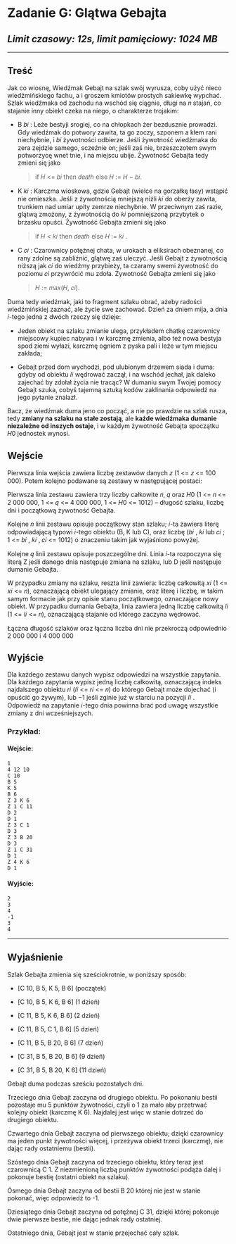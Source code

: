# **Zadanie G**: Glątwa Gebajta 

## *Limit czasowy: 12s, limit pamięciowy: 1024 MB*

___

## **Treść**

Jak co wiosnę, Wiedźmak Gebajt na szlak swój wyrusza, coby użyć nieco wiedźmińskiego
fachu, a i groszem kmiotów prostych sakiewkę wypchać. Szlak wiedźmaka od zachodu na wschód
się ciągnie, długi na 𝑛 stajań, co stajanie inny obiekt czeka na niego, o charakterze trojakim:

 - B 𝑏𝑖
: Leże bestyji srogiej, co na chłopkach żer bezdusznie prowadzi. Gdy wiedźmak do
potwory zawita, ta go zoczy, szponem a kłem rani niechybnie, i 𝑏𝑖 żywotności odbierze.
Jeśli żywotność wiedźmaka do zera zejdzie samego, sczeźnie on; jeśli zaś nie, brzeszczotem
swym potworzycę wnet tnie, i na miejscu ubije. Żywotność Gebajta tedy zmieni się jako
    
    >if 𝐻 <= 𝑏𝑖 then 𝑑𝑒𝑎𝑡ℎ else 𝐻 := 𝐻 − 𝑏𝑖.

 - K 𝑘𝑖
: Karczma wioskowa, gdzie Gebajt (wielce na gorzałkę łasy) wstąpić nie omieszka.
Jeśli z żywotnością mniejszą niźli 𝑘𝑖 do oberży zawita, trunkiem nad umiar upity zemrze
niechybnie. W przeciwnym zaś razie, glątwą zmożony, z żywotnością do 𝑘𝑖 pomniejszoną
przybytek o brzasku opuści. Żywotność Gebajta zmieni się jako

    >if 𝐻 < 𝑘𝑖 then 𝑑𝑒𝑎𝑡ℎ else 𝐻 := 𝑘𝑖
.

 - C 𝑐𝑖
: Czarownicy potężnej chata, w urokach a eliksirach obeznanej, co rany zdolne są
zabliźnić, glątwę zaś uleczyć. Jeśli Gebajt z żywotnością niższą jak 𝑐𝑖 do wiedźmy przybieży,
ta czaramy swemi żywotność do poziomu 𝑐𝑖 przywrócić mu zdoła. Żywotność Gebajta
zmieni się jako

    >𝐻 := 𝑚𝑎𝑥(𝐻, 𝑐𝑖).

Duma tedy wiedźmak, jaki to fragment szlaku obrać, ażeby radości wiedźmińskiej zaznać, ale
życie swe zachować. Dzień za dniem mija, a dnia 𝑖-tego jedna z dwóch rzeczy się dzieje:

 - Jeden obiekt na szlaku zmianie ulega, przykładem chatkę czarownicy miejscowy kupiec
nabywa i w karczmę zmienia, albo też nowa bestyja spod ziemi wyłazi, karczmę ogniem z
pyska pali i leże w tym miejscu zakłada;

 - Gebajt przed dom wychodzi, pod ulubionym drzewem siada i duma: gdyby od obiektu
𝑙𝑖 wędrować zaczął, i na wschód jechał, jak daleko zajechać by zdołał życia nie tracąc?
W dumaniu swym Twojej pomocy Gebajt szuka, cobyś tajemną sztuką kodów zaklinania
odpowiedź na jego pytanie znalazł.

Bacz, że wiedźmak duma jeno co począć, a nie po prawdzie na szlak rusza, tedy **zmiany na
szlaku na stałe zostają**, ale **każde wiedźmaka dumanie niezależne od inszych ostaje**,
i w każdym żywotność Gebajta spoczątku 𝐻0 jednostek wynosi.

## **Wejście**

Pierwsza linia wejścia zawiera liczbę zestawów danych 𝑧 (1 <= 𝑧 <= 100 000). Potem kolejno
podawane są zestawy w następującej postaci:

Pierwsza linia zestawu zawiera trzy liczby całkowite 𝑛, 𝑞 oraz 𝐻0 (1 <= 𝑛 <= 2 000 000,
1 <= 𝑞 <= 4 000 000, 1 <= 𝐻0 <= 1012) – długość szlaku, liczbę dni i początkową żywotność Gebajta.

Kolejne 𝑛 linii zestawu opisuje początkowy stan szlaku; 𝑖-ta zawiera literę odpowiadającą
typowi 𝑖-tego obiektu (B, K lub C), oraz liczbę (𝑏𝑖
, 𝑘𝑖
lub 𝑐𝑖
; 1 <= 𝑏𝑖
, 𝑘𝑖
, 𝑐𝑖 <= 1012) o znaczeniu
takim jak wyjaśniono powyżej.

Kolejne 𝑞 linii zestawu opisuje poszczególne dni. Linia 𝑖-ta rozpoczyna się literą Z jeśli danego
dnia następuje zmiana na szlaku, lub D jeśli następuje dumanie Gebajta.

W przypadku zmiany na szlaku, reszta linii zawiera: liczbę całkowitą 𝑥𝑖 (1 <= 𝑥𝑖 <= 𝑛),
oznaczającą obiekt ulegający zmianie, oraz literę i liczbę, w takim samym formacie jak przy opisie
stanu początkowego, oznaczające nowy obiekt. W przypadku dumania Gebajta, linia zawiera
jedną liczbę całkowitą 𝑙𝑖 (1 <= 𝑙𝑖 <= 𝑛), oznaczającą stajanie od którego zaczyna wędrować.

Łączna długość szlaków oraz łączna liczba dni nie przekroczą odpowiednio 2 000 000 i
4 000 000

## **Wyjście**

Dla każdego zestawu danych wypisz odpowiedzi na wszystkie zapytania. Dla każdego
zapytania wypisz jedną liczbę całkowitą, oznaczającą indeks najdalszego obiektu 𝑟𝑖 (𝑙𝑖 <= 𝑟𝑖 <= 𝑛)
do którego Gebajt może dojechać (i opuścić go żywym), lub −1 jeśli zginie już w starciu na
pozycji 𝑙𝑖
. Odpowiedź na zapytanie 𝑖-tego dnia powinna brać pod uwagę wszystkie zmiany z dni
wcześniejszych.

### **Przykład:**

#### **Wejście**:

    1
    4 12 10
    C 10
    B 5
    K 5
    B 6
    Z 3 K 6
    Z 1 C 11
    D 2
    D 1
    Z 3 C 1
    D 3
    Z 3 B 20
    D 3
    Z 1 C 31
    D 1
    Z 4 K 6
    D 1

#### **Wyjście**:

    2
    3
    4
    -1
    3
    4
___

## **Wyjaśnienie**

Szlak Gebajta zmienia się sześciokrotnie, w poniższy sposób:

 - [C 10, B 5, K 5, B 6] (początek)

 - [C 10, B 5, K 6, B 6] (1 dzień)

 - [C 11, B 5, K 6, B 6] (2 dzień)

 - [C 11, B 5, C 1, B 6] (5 dzień)

 - [C 11, B 5, B 20, B 6] (7 dzień)

 - [C 31, B 5, B 20, B 6] (9 dzień)

 - [C 31, B 5, B 20, K 6] (11 dzień)

Gebajt duma podczas sześciu pozostałych dni.

Trzeciego dnia Gebajt zaczyna od drugiego obiektu. Po pokonaniu bestii pozostaje mu 5
punktów żywotności, czyli o 1 za mało aby przetrwać kolejny obiekt (karczmę K 6). Najdalej jest
więc w stanie dotrzeć do drugiego obiektu.

Czwartego dnia Gebajt zaczyna od pierwszego obiektu; dzięki czarownicy ma jeden punkt
żywotności więcej, i przeżywa obiekt trzeci (karczmę), nie dając rady ostatniemu (bestii).

Szóstego dnia Gebajt zaczyna od trzeciego obiektu, który teraz jest czarownicą C 1. Z
niezmienioną liczbą punktów żywotności podąża dalej i pokonuje bestię (ostatni obiekt na szlaku).

Ósmego dnia Gebajt zaczyna od bestii B 20 której nie jest w stanie pokonać, więc odpowiedź
to -1.

Dziesiątego dnia Gebajt zaczyna od potężnej C 31, dzięki której pokonuje dwie pierwsze
bestie, nie dając jednak rady ostatniej.

Ostatniego dnia, Gebajt jest w stanie przejechać cały szlak.